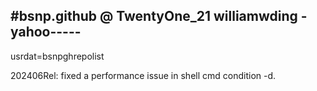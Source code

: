 #bsnp.github @ TwentyOne_21
williamwding -yahoo-----
-----------
usrdat=bsnpghrepolist 


202406Rel:
    fixed a performance issue in shell cmd condition -d. 

